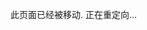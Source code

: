 此页面已经被移动. 正在重定向...

<script>
    window.location.href = '/server/room/#onauth-client-options-request';
</script>
